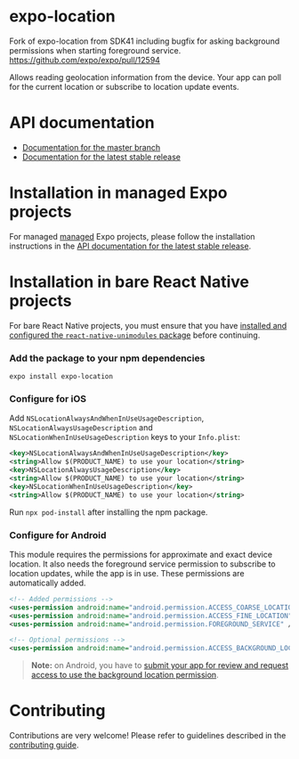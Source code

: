 # expo-location

Fork of expo-location from SDK41 including bugfix for asking background permissions when starting foreground service. https://github.com/expo/expo/pull/12594

Allows reading geolocation information from the device. Your app can poll for the current location or subscribe to location update events.

# API documentation

- [Documentation for the master branch](https://github.com/expo/expo/blob/master/docs/pages/versions/unversioned/sdk/location.md)
- [Documentation for the latest stable release](https://docs.expo.io/versions/latest/sdk/location/)

# Installation in managed Expo projects

For managed [managed](https://docs.expo.io/versions/latest/introduction/managed-vs-bare/) Expo projects, please follow the installation instructions in the [API documentation for the latest stable release](https://docs.expo.io/versions/latest/sdk/location/).

# Installation in bare React Native projects

For bare React Native projects, you must ensure that you have [installed and configured the `react-native-unimodules` package](https://github.com/expo/expo/tree/master/packages/react-native-unimodules) before continuing.

### Add the package to your npm dependencies

```
expo install expo-location
```

### Configure for iOS

Add `NSLocationAlwaysAndWhenInUseUsageDescription`, `NSLocationAlwaysUsageDescription` and `NSLocationWhenInUseUsageDescription` keys to your `Info.plist`:

```xml
<key>NSLocationAlwaysAndWhenInUseUsageDescription</key>
<string>Allow $(PRODUCT_NAME) to use your location</string>
<key>NSLocationAlwaysUsageDescription</key>
<string>Allow $(PRODUCT_NAME) to use your location</string>
<key>NSLocationWhenInUseUsageDescription</key>
<string>Allow $(PRODUCT_NAME) to use your location</string>
```

Run `npx pod-install` after installing the npm package.

### Configure for Android

This module requires the permissions for approximate and exact device location. It also needs the foreground service permission to subscribe to location updates, while the app is in use. These permissions are automatically added.

```xml
<!-- Added permissions -->
<uses-permission android:name="android.permission.ACCESS_COARSE_LOCATION" />
<uses-permission android:name="android.permission.ACCESS_FINE_LOCATION" />
<uses-permission android:name="android.permission.FOREGROUND_SERVICE" />

<!-- Optional permissions -->
<uses-permission android:name="android.permission.ACCESS_BACKGROUND_LOCATION" />
```

> **Note:** on Android, you have to [submit your app for review and request access to use the background location permission](https://support.google.com/googleplay/android-developer/answer/9799150?hl=en).

# Contributing

Contributions are very welcome! Please refer to guidelines described in the [contributing guide](https://github.com/expo/expo#contributing).
